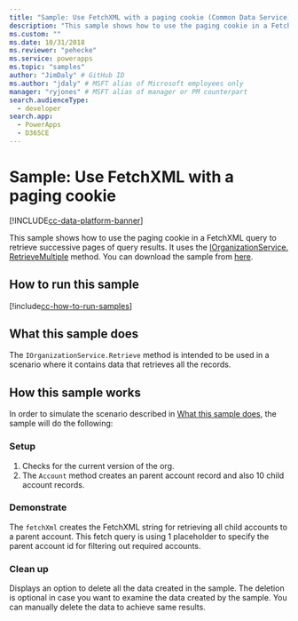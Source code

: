```yaml
---
title: "Sample: Use FetchXML with a paging cookie (Common Data Service) | Microsoft Docs" # Intent and product brand in a unique string of 43-59 chars including spaces
description: "This sample shows how to use the paging cookie in a FetchXML" # 115-145 characters including spaces. This abstract displays in the search result.
ms.custom: ""
ms.date: 10/31/2018
ms.reviewer: "pehecke"
ms.service: powerapps
ms.topic: "samples"
author: "JimDaly" # GitHub ID
ms.author: "jdaly" # MSFT alias of Microsoft employees only
manager: "ryjones" # MSFT alias of manager or PM counterpart
search.audienceType: 
  - developer
search.app: 
  - PowerApps
  - D365CE
---
```

# Sample: Use FetchXML with a paging cookie

[!INCLUDE[cc-data-platform-banner](../../../../includes/cc-data-platform-banner.md)]

<!-- This could be greatly simplified IMHO 
https://docs.microsoft.com/dynamics365/customer-engagement/developer/org-service/sample-use-fetchxml-paging-cookie
-->
This sample shows how to use the paging cookie in a FetchXML query to retrieve successive pages of query results. It uses the [IOrganizationService. RetrieveMultiple](https://docs.microsoft.com/dotnet/api/microsoft.xrm.sdk.iorganizationservice.retrievemultiple?view=dynamics-general-ce-9) method. You can download the sample from [here](https://github.com/Microsoft/PowerApps-Samples/tree/master/cds/orgsvc/C%23/UseFetchXMLWithPaging).

## How to run this sample

[!include[cc-how-to-run-samples](../../includes/cc-how-to-run-samples.md)]

## What this sample does

The `IOrganizationService.Retrieve` method is intended to be used in a scenario where it contains data that retrieves all the records.

## How this sample works

In order to simulate the scenario described in [What this sample does](#what-this-sample-does), the sample will do the following:

### Setup

1. Checks for the current version of the org.
1. The `Account` method creates an parent account record and also 10 child account records.

### Demonstrate

The `fetchXml` creates the FetchXML string for retrieving all child accounts to a parent account. This fetch query is using 1 placeholder to specify the parent account id for filtering out required accounts.

### Clean up

Displays an option to delete all the data created in the sample. The deletion is optional in case you want to examine the data created by the sample. You can manually delete the data to achieve same results.

